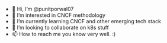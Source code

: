 - 👋 Hi, I’m @punitporwal07
- 👀 I’m interested in CNCF methodology
- 🌱 I’m currently learning CNCF and other emerging tech stack
- 💞️ I’m looking to collaborate on k8s stuff
- 📫 How to reach me you know very well. :)

<!---
punitporwal07/punitporwal07 is a ✨ special ✨ repository because its `README.md` (this file) appears on your GitHub profile.
You can click the Preview link to take a look at your changes.
--->
